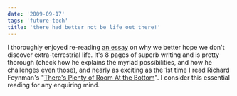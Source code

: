 ```yaml
---
date: '2009-09-17'
tags: 'future-tech'
title: 'there had better not be life out there!'
---
```


I thoroughly enjoyed re-reading [an essay] on why we better hope we
don\'t discover extra-terrestrial life. It\'s 8 pages of superb writing
and is pretty thorough (check how he explains the myriad possibilities,
and how he challenges even those), and nearly as exciting as the 1st
time I read Richard Feynman\'s \"[There\'s Plenty of Room At the
Bottom]\". I consider this essential reading for any enquiring mind.

  [an essay]: http://www.nickbostrom.com/extraterrestrial.pdf
  [There\'s Plenty of Room At the Bottom]: http://www.nanoparticles.org/pdf/Feynman.pdf

